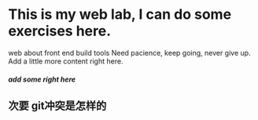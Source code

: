 # This is my web lab, I can do some exercises here.
  web about front end build tools 
  Need pacience, keep going, never give up.
  Add a little more content right here.

##### add some right here
## 次要 git冲突是怎样的